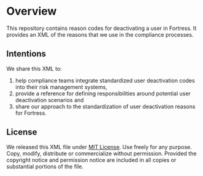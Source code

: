 # Overview

This repository contains reason codes for deactivating a user in Fortress. It provides an XML of the reasons that we use in the compliance processes.

## Intentions

We share this XML to:

1.  help compliance teams integrate standardized user deactivation codes into their risk management systems,
2.  provide a reference for defining responsibilities around potential user deactivation scenarios and
3.  share our approach to the standardization of user deactivation reasons for Fortress.

## License

We released this XML file under [MIT License](https://opensource.org/license/mit). Use freely for any purpose. Copy, modify, distribute or commercialize without permission. Provided the copyright notice and permission notice are included in all copies or substantial portions of the file.

